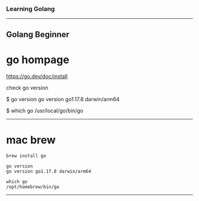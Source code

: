 ### Learning Golang

-----
Golang Beginner
-----
# go hompage
https://go.dev/doc/install

check go version

$ go version
go version go1.17.8 darwin/arm64

$ which go
/usr/local/go/bin/go

-----
# mac brew
```
brew install go

go version
go version go1.17.8 darwin/arm64

which go 
/opt/homebrew/bin/go
```

-----